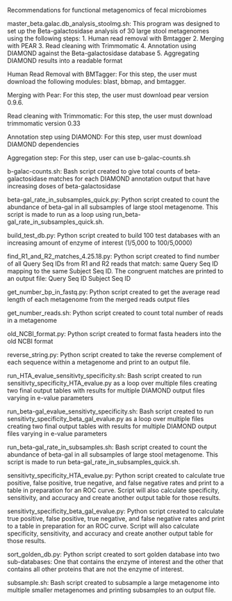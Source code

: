 Recommendations for functional metagenomics of fecal microbiomes


master_beta.galac.db_analysis_stoolmg.sh: This program was designed to set up the Beta-galactosidase analysis of 30 large stool metagenomes using the following steps:
      1. Human read removal with Bmtagger
      2. Merging with PEAR
      3. Read cleaning with Trimmomatic
      4. Annotation using DIAMOND against the Beta-galactosidase database
      5. Aggregating DIAMOND results into a readable format

Human Read Removal with BMTagger:
      For this step, the user must download the following modules: blast, bbmap, and bmtagger.

Merging with Pear:
      For this step, the user must download pear version 0.9.6.
      
Read cleaning with Trimmomatic:
      For this step, the user must download trimmomatic version 0.33
     
Annotation step using DIAMOND:
      For this step, user must download DIAMOND dependencies
      
Aggregation step:
      For this step, user can use b-galac-counts.sh


b-galac-counts.sh: Bash script created to give total counts of beta-galactosidase matches
for each DIAMOND annotation output that have increasing doses of
beta-galactosidase

beta-gal_rate_in_subsamples_quick.py: Python script created to count the abundance of beta-gal 
in all subsamples of large stool metagenome. This script is 
made to run as a loop using run_beta-gal_rate_in_subsamples_quick.sh.

build_test_db.py: Python script created to build 100 test databases with an increasing
amount of enzyme of interest (1/5,000 to 100/5,0000)

find_R1_and_R2_matches_4.25.18.py: Python script created to find number of all Query Seq IDs from R1 and 
R2 reads that match: same Query Seq ID mapping to the same Subject Seq ID. 
The congruent matches are printed to an output file:
Query Seq ID 	Subject Seq ID

get_number_bp_in_fastq.py: Python script created to get the average read length of each metagenome
from the merged reads output files

get_number_reads.sh: Python script created to count total number of reads in a metagenome

old_NCBI_format.py: Python script created to format fasta headers into the old NCBI format

reverse_string.py: Python script created to take the reverse complement of each sequence
within a metagenome and print to an output file.

run_HTA_evalue_sensitivty_specificity.sh: Bash script created to run sensitivty_specificity_HTA_evalue.py
as a loop over multiple files creating two final output tables with
results for multiple DIAMOND output files varying in e-value parameters

run_beta-gal_evalue_sensitivty_specificity.sh: Bash script created to run sensitivty_specificity_beta_gal_evalue.py
as a loop over multiple files creating two final output tables with
results for multiple DIAMOND output files varying in e-value parameters

run_beta-gal_rate_in_subsamples.sh: Bash script created to count the abundance of beta-gal 
in all subsamples of large stool metagenome. This script is 
made to run beta-gal_rate_in_subsamples_quick.sh.

sensitivty_specificity_HTA_evalue.py: Python script created to calculate true positive, false positive, true
negative, and false negative rates and print to a table in preparation for an ROC curve.
Script will also calculate specificity, sensitivity, and accuracy
and create another output table for those results.

sensitivty_specificity_beta_gal_evalue.py: Python script created to calculate true positive, false positive, true
negative, and false negative rates and print to a table in preparation for an ROC curve.
Script will also calculate specificity, sensitivity, and accuracy
and create another output table for those results.

sort_golden_db.py: Python script created to sort golden database into two sub-databases:
One that contains the enzyme of interest and the other that contains
all other proteins that are not the enzyme of interest.

subsample.sh: Bash script created to subsample a large metagenome into multiple
smaller metagenomes and printing subsamples to an output file.
